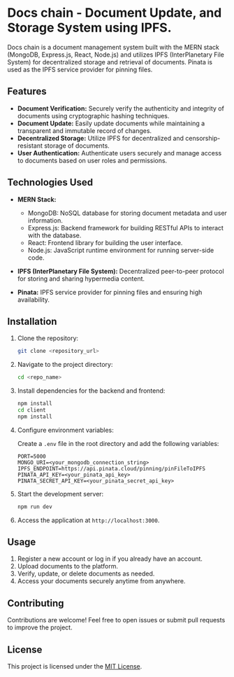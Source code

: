 # Docs chain - Document Update, and Storage System using IPFS.

Docs chain is a document management system built with the MERN stack (MongoDB, Express.js, React, Node.js) and utilizes IPFS (InterPlanetary File System) for decentralized storage and retrieval of documents. Pinata is used as the IPFS service provider for pinning files.

## Features

- **Document Verification:** Securely verify the authenticity and integrity of documents using cryptographic hashing techniques.
- **Document Update:** Easily update documents while maintaining a transparent and immutable record of changes.
- **Decentralized Storage:** Utilize IPFS for decentralized and censorship-resistant storage of documents.
- **User Authentication:** Authenticate users securely and manage access to documents based on user roles and permissions.

## Technologies Used

- **MERN Stack:**
  - MongoDB: NoSQL database for storing document metadata and user information.
  - Express.js: Backend framework for building RESTful APIs to interact with the database.
  - React: Frontend library for building the user interface.
  - Node.js: JavaScript runtime environment for running server-side code.

- **IPFS (InterPlanetary File System):** Decentralized peer-to-peer protocol for storing and sharing hypermedia content.
- **Pinata:** IPFS service provider for pinning files and ensuring high availability.

## Installation

1. Clone the repository:

   ```bash
   git clone <repository_url>
   ```

2. Navigate to the project directory:

   ```bash
   cd <repo_name>
   ```

3. Install dependencies for the backend and frontend:

   ```bash
   npm install
   cd client
   npm install
   ```

4. Configure environment variables:

   Create a `.env` file in the root directory and add the following variables:

   ```plaintext
   PORT=5000
   MONGO_URI=<your_mongodb_connection_string>
   IPFS_ENDPOINT=https://api.pinata.cloud/pinning/pinFileToIPFS
   PINATA_API_KEY=<your_pinata_api_key>
   PINATA_SECRET_API_KEY=<your_pinata_secret_api_key>
   ```

5. Start the development server:

   ```bash
   npm run dev
   ```

6. Access the application at `http://localhost:3000`.

## Usage

1. Register a new account or log in if you already have an account.
2. Upload documents to the platform.
3. Verify, update, or delete documents as needed.
4. Access your documents securely anytime from anywhere.

## Contributing

Contributions are welcome! Feel free to open issues or submit pull requests to improve the project.

## License

This project is licensed under the [MIT License](LICENSE).
